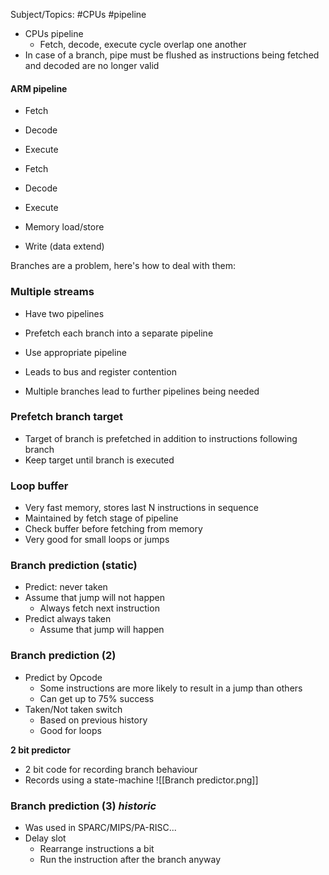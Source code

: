 Subject/Topics: #CPUs #pipeline

- CPUs pipeline
	- Fetch, decode, execute cycle overlap one another
- In case of a branch, pipe must be flushed as instructions being fetched and decoded are no longer valid

#### ARM pipeline

- Fetch
- Decode
- Execute

- Fetch
- Decode
- Execute
- Memory load/store
- Write (data extend)

Branches are a problem, here's how to deal with them:

### Multiple streams
- Have two pipelines
- Prefetch each branch into a separate pipeline
- Use appropriate pipeline

- Leads to bus and register contention
- Multiple branches lead to further pipelines being needed

### Prefetch branch target
- Target of branch is prefetched in addition to instructions following branch
- Keep target until branch is executed

### Loop buffer
- Very fast memory, stores last N instructions in sequence
- Maintained by fetch stage of pipeline
- Check buffer before fetching from memory
- Very good for small loops or jumps

### Branch prediction (static)
- Predict: never taken
- Assume that jump will not happen
	- Always fetch next instruction
- Predict always taken
	- Assume that jump will happen

### Branch prediction (2)
- Predict by Opcode
	- Some instructions are more likely to result in a jump than others
	- Can get up to 75% success
- Taken/Not taken switch
	- Based on previous history
	- Good for loops

**2 bit predictor**
- 2 bit code for recording branch behaviour
- Records using a state-machine
![[Branch predictor.png]]

### Branch prediction (3) *historic*
- Was used in SPARC/MIPS/PA-RISC...
- Delay slot
	- Rearrange instructions a bit
	- Run the instruction after the branch anyway